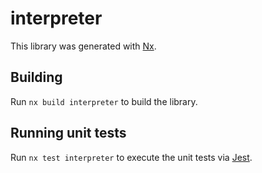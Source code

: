 # interpreter

This library was generated with [Nx](https://nx.dev).

## Building

Run `nx build interpreter` to build the library.

## Running unit tests

Run `nx test interpreter` to execute the unit tests via [Jest](https://jestjs.io).
